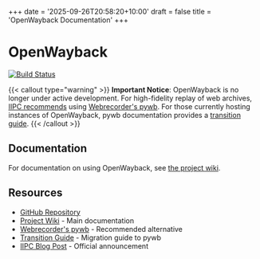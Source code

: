 +++
date = '2025-09-26T20:58:20+10:00'
draft = false
title = 'OpenWayback Documentation'
+++

# OpenWayback

[![Build Status](https://travis-ci.org/iipc/openwayback.png?branch=master)](https://travis-ci.org/iipc/openwayback/)

{{< callout type="warning" >}}
**Important Notice**: OpenWayback is no longer under active development. For high-fidelity replay of web archives, [IIPC recommends](https://netpreserveblog.wordpress.com/2020/12/16/openwayback-to-pywb-transition-guide/) using [Webrecorder's pywb](https://github.com/Webrecorder/pywb). For those currently hosting instances of OpenWayback, pywb documentation provides a [transition guide](https://pywb.readthedocs.io/en/latest/manual/owb-transition.html).
{{< /callout >}}

## Documentation

For documentation on using OpenWayback, see [the project wiki](https://github.com/iipc/openwayback/wiki).

## Resources

- [GitHub Repository](https://github.com/iipc/openwayback)
- [Project Wiki](https://github.com/iipc/openwayback/wiki) - Main documentation
- [Webrecorder's pywb](https://github.com/Webrecorder/pywb) - Recommended alternative
- [Transition Guide](https://pywb.readthedocs.io/en/latest/manual/owb-transition.html) - Migration guide to pywb
- [IIPC Blog Post](https://netpreserveblog.wordpress.com/2020/12/16/openwayback-to-pywb-transition-guide/) - Official announcement
